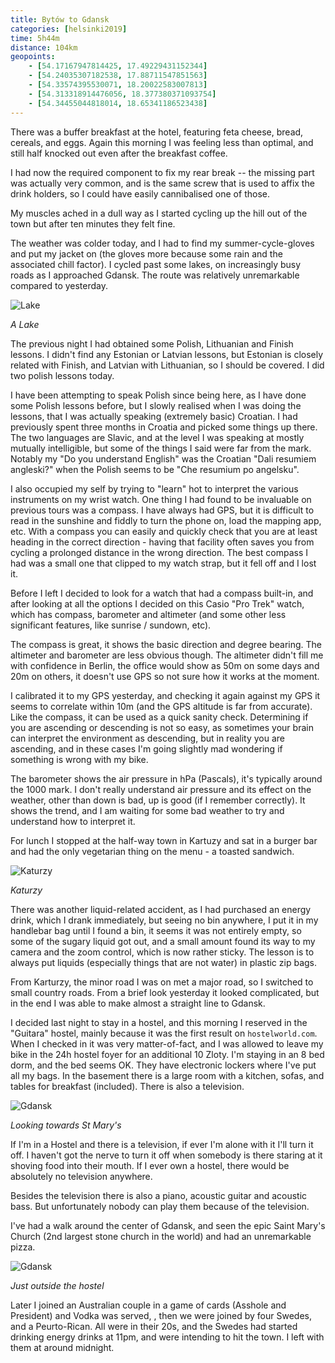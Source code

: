 ```yaml
--- 
title: Bytów to Gdansk
categories: [helsinki2019]
time: 5h44m
distance: 104km
geopoints:
    - [54.17167947814425, 17.49229431152344]
    - [54.24035307182538, 17.88711547851563]
    - [54.33574395530071, 18.20022583007813]
    - [54.313318914476056, 18.377380371093754]
    - [54.34455044818014, 18.65341186523438]
---
```


There was a buffer breakfast at the hotel, featuring feta cheese, bread,
cereals, and eggs. Again this morning I was feeling less than optimal, and
still half knocked out even after the breakfast coffee.

I had now the required component to fix my rear break -- the missing part was
actually very common, and is the same screw that is used to affix the drink
holders, so I could have easily cannibalised one of those.

My muscles ached in a dull way as I started cycling up the hill out of the
town but after ten minutes they felt fine.

The weather was colder today, and I had to find my summer-cycle-gloves and put
my jacket on (the gloves more because some rain and the associated chill
factor). I cycled past some lakes, on increasingly busy roads as I approached
Gdansk. The route was relatively unremarkable compared to yesterday.

![Lake](/images/tallinn/2019-07-04/1.JPG)

*A Lake*

The previous night I had obtained some Polish, Lithuanian and Finish lessons.
I didn't find any Estonian or Latvian lessons, but Estonian is closely related
with Finish, and Latvian with Lithuanian, so I should be covered. I did two
polish lessons today.

I have been attempting to speak Polish since being here, as I have done some
Polish lessons before, but I slowly realised when I was doing the lessons,
that I was actually speaking (extremely basic) Croatian. I had previously spent
three months in Croatia and picked some things up there. The two languages are
Slavic, and at the level I was speaking at mostly mutually intelligible,
but some of the things I said were far from the mark. Notably my "Do you understand
English" was the Croatian "Dali resumiem angleski?" when the Polish seems
to be "Che resumium po angelsku".

I also occupied my self by trying to "learn" hot to interpret the various
instruments on my wrist watch. One thing I had found to be invaluable on
previous tours was a compass. I have always had GPS, but it is difficult to
read in the sunshine and fiddly to turn the phone on, load the mapping app,
etc. With a compass you can easily and quickly check that you are at least
heading in the correct direction - having that facility often saves you from
cycling a prolonged distance in the wrong direction. The best compass I had
was a small one that clipped to my watch strap, but it fell off and I lost it.

Before I left I decided to look for a watch that had a compass built-in, and
after looking at all the options I decided on this Casio "Pro Trek" watch,
which has compass, barometer and altimeter (and some other less significant
features, like sunrise / sundown, etc).

The compass is great, it shows the basic direction and degree bearing. The
altimeter and barometer are less obvious though. The altimeter didn't fill
me with confidence in Berlin, the office would show as 50m on some days and
20m on others, it doesn't use GPS so not sure how it works at the moment.

I calibrated it to my GPS yesterday, and checking it again against my GPS it
seems to correlate within 10m (and the GPS altitude is far from accurate).
Like the compass, it can be used as a quick sanity check. Determining if you
are ascending or descending is not so easy, as sometimes your brain can
interpret the environment as descending, but in reality you are ascending, and
in these cases I'm going slightly mad wondering if something is wrong with my
bike.

The barometer shows the air pressure in hPa (Pascals), it's typically around
the 1000 mark. I don't really understand air pressure and its effect on the
weather, other than down is bad, up is good (if I remember correctly). It
shows the trend, and I am waiting for some bad weather to try and understand
how to interpret it.

For lunch I stopped at the half-way town in Kartuzy and sat in a burger bar
and had the only vegetarian thing on the menu - a toasted sandwich.

![Katurzy](/images/tallinn/2019-07-04/2.JPG)

*Katurzy*

There was another liquid-related accident, as I had purchased an energy drink,
which I drank immediately, but seeing no bin anywhere, I put it in my
handlebar bag until I found a bin, it seems it was not entirely empty, so some
of the sugary liquid got out, and a small amount found its way to my camera
and the zoom control, which is now rather sticky. The lesson is to always put
liquids (especially things that are not water) in plastic zip bags.

From Karturzy, the minor road I was on met a major road, so I switched to
small country roads. From a brief look yesterday it looked complicated, but in
the end I was able to make almost a straight line to Gdansk.

I decided last night to stay in a hostel, and this morning I reserved in the
"Guitara" hostel, mainly because it was the first result on `hostelworld.com`.
When I checked in it was very matter-of-fact, and I was allowed to leave my
bike in the 24h hostel foyer for an additional 10 Zloty. I'm staying in an 8
bed dorm, and the bed seems OK. They have electronic lockers where I've put
all my bags. In the basement there is a large room with a kitchen, sofas, and
tables for breakfast (included). There is also a television.

![Gdansk](/images/tallinn/2019-07-04/3.JPG)

*Looking towards St Mary's*

If I'm in a Hostel and there is a television, if ever I'm alone with it I'll
turn it off. I haven't got the nerve to turn it off when somebody is there
staring at it shoving food into their mouth. If I ever own a hostel, there
would be absolutely no television anywhere.

Besides the television there is also a piano, acoustic guitar and acoustic
bass. But unfortunately nobody can play them because of the television.

I've had a walk around the center of Gdansk, and seen the epic Saint Mary's
Church (2nd largest stone church in the world) and had an unremarkable pizza.

![Gdansk](/images/tallinn/2019-07-04/4.JPG)

*Just outside the hostel*

Later I joined an Australian couple in a game of cards (Asshole and President)
and Vodka was served, , then we were joined by four Swedes, and a
Peurto-Rican. All were in their 20s, and the Swedes had started drinking
energy drinks at 11pm, and were intending to hit the town. I left with them at
around midnight.


